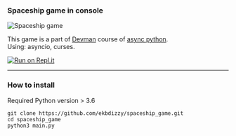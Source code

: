 ### Spaceship game in console

![Spaceship game](https://dvmn.org/media/lessons/ezgif-6-9ef2761efd97.gif)

This game is a part of [Devman](https://dvmn.org) course of [async python](https://dvmn.org/modules/async-python/).<br>
Using: asyncio, curses.

[![Run on Repl.it](https://repl.it/badge/github/ekbdizzy/spaceship_game)](https://repl.it/github/ekbdizzy/spaceship_game)

***

### How to install

Required Python version > 3.6

```
git clone https://github.com/ekbdizzy/spaceship_game.git
cd spaceship_game
python3 main.py
```
